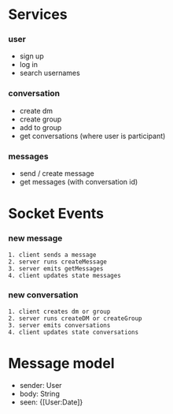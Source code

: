 # Services

### user
- sign up
- log in
- search usernames

### conversation
- create dm
- create group
- add to group
- get conversations (where user is participant)

### messages
- send / create message
- get messages (with conversation id)


# Socket Events

### new message

    1. client sends a message
    2. server runs createMessage
    3. server emits getMessages
    4. client updates state messages

### new conversation

    1. client creates dm or group
    2. server runs createDM or createGroup
    3. server emits conversations
    4. client updates state conversations

# Message model

- sender: User
- body: String
- seen: {[User:Date]}